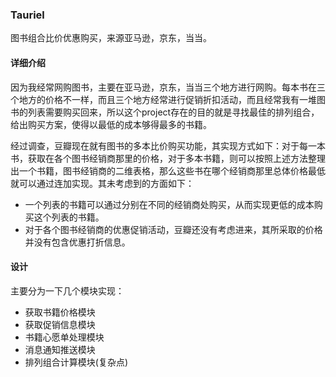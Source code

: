 ### Tauriel
图书组合比价优惠购买，来源亚马逊，京东，当当。

#### 详细介绍
因为我经常网购图书，主要在亚马逊，京东，当当三个地方进行网购。每本书在三个地方的价格不一样，而且三个地方经常进行促销折扣活动，而且经常我有一堆图书的列表需要购买回来，所以这个project存在的目的就是寻找最佳的排列组合，给出购买方案，使得以最低的成本够得最多的书籍。

经过调查，豆瓣现在就有图书的多本比价购买功能，其实现方式如下：对于每一本书，获取在各个图书经销商那里的价格，对于多本书籍，则可以按照上述方法整理出一个书籍，图书经销商的二维表格，那么这些书在哪个经销商那里总体价格最低就可以通过连加实现。其未考虑到的方面如下：
* 一个列表的书籍可以通过分别在不同的经销商处购买，从而实现更低的成本购买这个列表的书籍。
* 对于各个图书经销商的优惠促销活动，豆瓣还没有考虑进来，其所采取的价格并没有包含优惠打折信息。

#### 设计
主要分为一下几个模块实现：
* 获取书籍价格模块
* 获取促销信息模块
* 书籍心愿单处理模块
* 消息通知推送模块
* 排列组合计算模块(复杂点)
